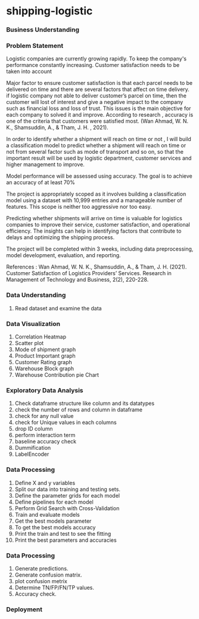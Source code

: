 # shipping-logistic

### Business Understanding
### Problem Statement

Logistic companies are currently growing rapidly. To keep the company's performance constantly increasing. Customer satisfaction needs to be taken into account

Major factor to ensure customer satisfaction is that each parcel needs to be delivered on time and there are several factors that affect on time delivery. if logistic company not able to deliver customer’s parcel on time, then the customer will lost of interest and give a negative impact to the company such as financial loss and loss of trust. This issues is the main objective for each company to solved it and improve. According to research , accuracy is one of the criteria that customers were satisfied most. (Wan Ahmad, W. N. K., Shamsuddin, A., & Tham, J. H. , 2021).

In order to identify whether a shipment will reach on time or not , I will build a classification model to predict whether a shipment will reach on time or not from several factor such as mode of transport and so on, so that the important result will be used by logistic department, customer services and higher management to improve.

Model performance will be assessed using accuracy. The goal is to achieve an accuracy of at least 70%

The project is appropriately scoped as it involves building a classification model using a dataset with 10,999 entries and a manageable number of features. This scope is neither too aggressive nor too easy.

Predicting whether shipments will arrive on time is valuable for logistics companies to improve their service, customer satisfaction, and operational efficiency. The insights can help in identifying factors that contribute to delays and optimizing the shipping process.

The project will be completed within 3 weeks, including data preprocessing, model development, evaluation, and reporting.

References : Wan Ahmad, W. N. K., Shamsuddin, A., & Tham, J. H. (2021). Customer Satisfaction of Logistics Providers’ Services. Research in Management of Technology and Business, 2(2), 220-228.

### Data Understanding
1. Read dataset and examine the data
### Data Visualization
1. Correlation Heatmap
2. Scatter plot
3. Mode of shipment graph
4. Product Important graph
5. Customer Rating graph
6. Warehouse Block graph
7. Warehouse Contribution pie Chart
### Exploratory Data Analysis
1. Check dataframe structure like column and its datatypes
2. check the number of rows and column in dataframe
3. check for any null value
4. check for Unique values in each columns
5. drop ID column
6. perform interaction term
7. baseline accuracy check
8. Dummification
9. LabelEncoder
### Data Processing
1. Define X and y variables
2. Split our data into training and testing sets.
3. Define the parameter grids for each model
4. Define pipelines for each model
5. Perform Grid Search with Cross-Validation
6. Train and evaluate models
7. Get the best models parameter
8. To get the best models accuracy
9. Print the train and test to see the fitting
10. Print the best parameters and accuracies
### Data Processing
1. Generate predictions.
2. Generate confusion matrix.
3. plot confusion metrix
4. Determine TN/FP/FN/TP values.
5. Accuracy check.
### Deployment







